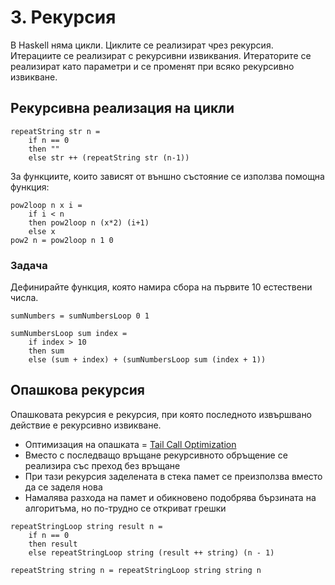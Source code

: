 # 3. Рекурсия
В Haskell няма цикли.
Циклите се реализират чрез рекурсия.
Итерациите се реализират с рекурсивни извиквания.
Итераторите се реализират като параметри и се променят при всяко рекурсивно извикване.

## Рекурсивна реализация на цикли
```
repeatString str n = 
    if n == 0
    then ""
    else str ++ (repeatString str (n-1))
```
За функциите, които зависят от външно състояние се използва помощна функция:
```
pow2loop n x i = 
    if i < n
    then pow2loop n (x*2) (i+1)
    else x
pow2 n = pow2loop n 1 0
```

### Задача
Дефинирайте функция, която намира сбора на първите 10 естествени числа.
```
sumNumbers = sumNumbersLoop 0 1

sumNumbersLoop sum index = 
    if index > 10
    then sum
    else (sum + index) + (sumNumbersLoop sum (index + 1))
```

## Опашкова рекурсия
Опашковата рекурсия е рекурсия, при която последното извършвано действие е рекурсивно извикване.
- Оптимизация на опашката = [Tail Call Optimization](https://www.youtube.com/watch?v=-PX0BV9hGZY)
- Вместо с последващо връщане рекурсивното обръщение се реализира със преход без връщане
- При тази рекурсия заделената в стека памет се преизползва вместо да се заделя нова
- Намалява разхода на памет и обикновено подобрява бързината на алгоритъма, но по-трудно се откриват грешки
```
repeatStringLoop string result n = 
    if n == 0
    then result
    else repeatStringLoop string (result ++ string) (n - 1)

repeatString string n = repeatStringLoop string string n
```
